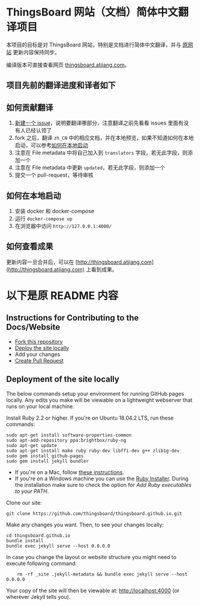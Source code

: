 ThingsBoard 网站（文档）简体中文翻译项目
=======================================


本项目的目标是对 ThingsBoard 网站，特别是文档进行简体中文翻译，并与 [原网站](https://github.com/thingsboard/thingsboard.github.io) 更新内容保持同步。


编译版本可直接查看网页 [thingsboard.atjiang.com](http://thingsboard.atjiang.com)。


## 项目先前的翻译进度和译者如下


## 如何贡献翻译

1. [新建一个 issue](https://github.com/haiiiiiyun/thingsboard.cn/issues/new)，说明要翻译哪部分，注意翻译之前先看看 issues 里面有没有人已经认领了
2. fork 之后，翻译 `zh_CN` 中的相应文档，并在本地预览，如果不知道如何在本地启动，可以参考[如何在本地启动](https://github.com/haiiiiiyun/thingsboard.cn#如何在本地启动)
3. 注意在 File metadata 中将自己加入到 `translators` 字段，若无此字段，则添加一个
4. 注意在 File metadata 中更新 `updated`，若无此字段，则添加一个
5. 提交一个 pull-request，等待审核

## 如何在本地启动

1. 安装 docker 和 docker-compose
2. 运行 `docker-compose up`
3. 在浏览器中访问 `http://127.0.0.1:4000/`

## 如何查看成果

更新内容一旦合并后，可以在 [http://thingsboard.atjiang.com](http://thingsboard.atjiang.com) 上看到成果。


# 以下是原 README 内容

## Instructions for Contributing to the Docs/Website

* [Fork this repository](https://help.github.com/articles/fork-a-repo/)
* [Deploy the site locally](#deployment-of-the-site-locally)
* Add your changes
* [Create Pull Request](https://help.github.com/articles/creating-a-pull-request/)

## Deployment of the site locally

The below commands setup your environment for running GitHub pages locally. 
Any edits you make will be viewable on a lightweight webserver that runs on your local machine.

Install Ruby 2.2 or higher. If you're on Ubuntu 18.04.2 LTS, run these commands:

	sudo apt-get install software-properties-common
	sudo apt-add-repository ppa:brightbox/ruby-ng
	sudo apt-get update
	sudo apt-get install make ruby ruby-dev libffi-dev g++ zlib1g-dev
	sudo gem install github-pages
	sudo gem install jekyll bundler

* If you're on a Mac, follow [these instructions](https://gorails.com/setup/osx/).
* If you're on a Windows machine you can use the [Ruby Installer](http://rubyinstaller.org/downloads/). During the installation make sure to check the option for *Add Ruby executables to your PATH*.


Clone our site:

	git clone https://github.com/thingsboard/thingsboard.github.io.git

Make any changes you want. Then, to see your changes locally:

	cd thingsboard.github.io
	bundle install
	bundle exec jekyll serve --host 0.0.0.0
	
In case you change the layout or website structure you might need to execute following command:

        rm -rf _site .jekyll-metadata && bundle exec jekyll serve --host 0.0.0.0


Your copy of the site will then be viewable at: [http://localhost:4000](http://localhost:4000)
(or wherever Jekyll tells you).
